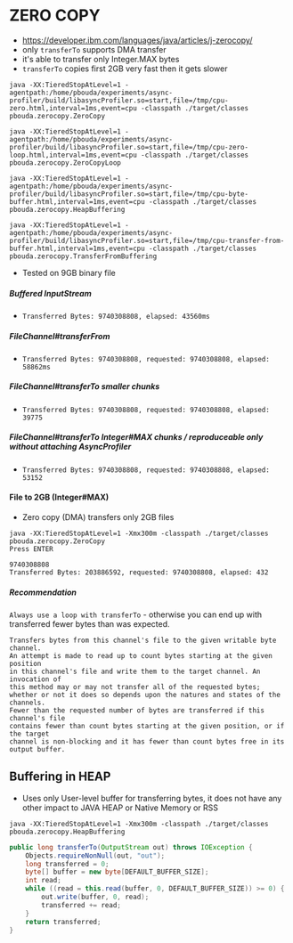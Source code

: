 # ZERO COPY

- https://developer.ibm.com/languages/java/articles/j-zerocopy/
- only `transferTo` supports DMA transfer
- it's able to transfer only Integer.MAX bytes
- `transferTo` copies first 2GB very fast then it gets slower

```
java -XX:TieredStopAtLevel=1 -agentpath:/home/pbouda/experiments/async-profiler/build/libasyncProfiler.so=start,file=/tmp/cpu-zero.html,interval=1ms,event=cpu -classpath ./target/classes pbouda.zerocopy.ZeroCopy

java -XX:TieredStopAtLevel=1 -agentpath:/home/pbouda/experiments/async-profiler/build/libasyncProfiler.so=start,file=/tmp/cpu-zero-loop.html,interval=1ms,event=cpu -classpath ./target/classes pbouda.zerocopy.ZeroCopyLoop

java -XX:TieredStopAtLevel=1 -agentpath:/home/pbouda/experiments/async-profiler/build/libasyncProfiler.so=start,file=/tmp/cpu-byte-buffer.html,interval=1ms,event=cpu -classpath ./target/classes pbouda.zerocopy.HeapBuffering

java -XX:TieredStopAtLevel=1 -agentpath:/home/pbouda/experiments/async-profiler/build/libasyncProfiler.so=start,file=/tmp/cpu-transfer-from-buffer.html,interval=1ms,event=cpu -classpath ./target/classes pbouda.zerocopy.TransferFromBuffering
```

- Tested on 9GB binary file

##### Buffered InputStream

- `Transferred Bytes: 9740308808, elapsed: 43560ms`

##### FileChannel#transferFrom

- `Transferred Bytes: 9740308808, requested: 9740308808, elapsed: 58862ms`

##### FileChannel#transferTo smaller chunks

- `Transferred Bytes: 9740308808, requested: 9740308808, elapsed: 39775`

##### FileChannel#transferTo Integer#MAX chunks / reproduceable only without attaching AsyncProfiler 

- `Transferred Bytes: 9740308808, requested: 9740308808, elapsed: 53152`

#### File to 2GB (Integer#MAX)

- Zero copy (DMA) transfers only 2GB files

```
java -XX:TieredStopAtLevel=1 -Xmx300m -classpath ./target/classes pbouda.zerocopy.ZeroCopy     
Press ENTER

9740308808
Transferred Bytes: 203886592, requested: 9740308808, elapsed: 432
```

##### Recommendation

`Always use a loop with transferTo` - otherwise you can end up with
transferred fewer bytes than was expected.

```
Transfers bytes from this channel's file to the given writable byte channel.
An attempt is made to read up to count bytes starting at the given position 
in this channel's file and write them to the target channel. An invocation of 
this method may or may not transfer all of the requested bytes; 
whether or not it does so depends upon the natures and states of the channels. 
Fewer than the requested number of bytes are transferred if this channel's file 
contains fewer than count bytes starting at the given position, or if the target 
channel is non-blocking and it has fewer than count bytes free in its output buffer.
```

## Buffering in HEAP 

- Uses only User-level buffer for transferring bytes, it does not have any other impact to JAVA HEAP or Native Memory or RSS 

```
java -XX:TieredStopAtLevel=1 -Xmx300m -classpath ./target/classes pbouda.zerocopy.HeapBuffering
```

```java
public long transferTo(OutputStream out) throws IOException {
    Objects.requireNonNull(out, "out");
    long transferred = 0;
    byte[] buffer = new byte[DEFAULT_BUFFER_SIZE];
    int read;
    while ((read = this.read(buffer, 0, DEFAULT_BUFFER_SIZE)) >= 0) {
        out.write(buffer, 0, read);
        transferred += read;
    }
    return transferred;
}
```